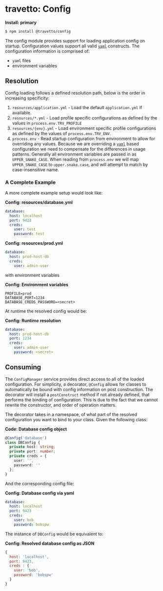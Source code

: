 travetto: Config 
===

**Install: primary**
```bash
$ npm install @travetto/config
```

The config module provides support for loading application config on startup. Configuration values support all valid [`yaml`](https://en.wikipedia.org/wiki/YAML) constructs.  The configuration information is comprised of:
* `yaml` files
* environment variables

## Resolution
Config loading follows a defined resolution path, below is the order in increasing specificity:

1. `resources/application.yml` - Load the default `application.yml` if available.
1. `resources/*.yml` - Load profile specific configurations as defined by the values in `process.env.TRV_PROFILE`
1. `resources/{env}.yml` - Load environment specific profile configurations as defined by the values of `process.env.TRV_ENV`.
1. `process.env` - Read startup configuration from environment to allow for overriding any values. Because we are overriding a [`yaml`](https://en.wikipedia.org/wiki/YAML) based configuration we need to compensate for the differences in usage patterns.  Generally all environment variables are passed in as `UPPER_SNAKE_CASE`. When reading from `process.env` we will map `UPPER_SNAKE_CASE` to `upper.snake.case`, and will attempt to match by case-insensitive name.

### A Complete Example

A more complete example setup would look like:

**Config: resources/database.yml**
```yaml
database:
  host: localhost
  port: 9423
  creds:
    user: test
    password: test
```

**Config: resources/prod.yml**
```yaml
database:
  host: prod-host-db
  creds:
    user: admin-user
```

with environment variables

**Config: Environment variables**
```properties
PROFILE=prod
DATABASE_PORT=1234
DATABASE_CREDS_PASSWORD=<secret>
```

At runtime the resolved config would be:

**Config: Runtime resolution**
```yaml
database:
  host: prod-host-db
  port: 1234
  creds:
    user: admin-user
    password: <secret>
```

## Consuming

The `ConfigManager` service provides direct access to all of the loaded configuration. For simplicity, a decorator, `@Config` allows for classes to automatically be bound with config information on post construction. The decorator will install a `postConstruct` method if not already defined, that performs the binding of configuration.  This is due to the fact that we cannot rewrite the constructor, and order of operation matters.

The decorator takes in a namespace, of what part of the resolved configuration you want to bind to your class. Given the following class:

**Code: Database config object**
```typescript
@Config('database')
class DBConfig {
  private host: string;
  private port: number;
  private creds = {
    user: '',
    password: ''
  };
}
```

And the corresponding config file:

**Config: Database config via yaml**
```yaml
database:
  host: localhost
  port: 9423
  creds:
    user: bob
    password: bobspw
```

The instance of `DBConfig`  would be equivalent to:

**Config: Resolved database config as JSON**
```js
{
  host: 'localhost',
  port: 9423,
  creds : {
    user: 'bob',
    password: 'bobspw'
  }
}
```